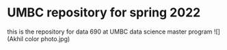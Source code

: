 # UMBC repository for spring 2022
this is the repository for data 690 at UMBC data science master program
![](Akhil color photo.jpg)
